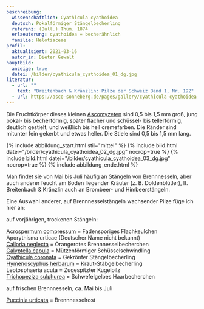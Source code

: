 ```yaml
---
beschreibung:
  wissenschaftlich: Cyathicula cyathoidea
  deutsch: Pokalförmiger Stängelbecherling
  referenz: (Bull.) Thüm. 1874
  erlaeuterung: cyathoidea = becherähnlich
  familie: Helotiaceae
profil:
  aktualisiert: 2021-03-16
  autor_in: Dieter Gewalt
hauptbild:
  anzeige: true
  datei: /bilder/cyathicula_cyathoidea_01_dg.jpg
literatur:
  - url: ""
    text: "Breitenbach & Kränzlin: Pilze der Schweiz Band 1, Nr. 192"
  - url: https://asco-sonneberg.de/pages/gallery/cyathicula-cyathoidea-100724-01xs-col9221.php
---
```

Die Fruchtkörper dieses kleinen [Ascomyzeten](<"Glossar" Ascomyzeten>) sind 0,5 bis 1,5 mm groß, jung pokal- bis becherförmig, später flacher und schüssel- bis tellerförmig, deutlich gestielt, und weißlich bis hell cremefarben. Die Ränder sind mitunter fein gekerbt und etwas heller. Die Stiele sind 0,5 bis 1,5 mm lang.

{% include abbildung_start.html stil="mittel" %}
{% include bild.html datei="/bilder/cyathicula_cyathoidea_02_dg.jpg" nocrop=true %}
{% include bild.html datei="/bilder/cyathicula_cyathoidea_03_dg.jpg" nocrop=true %}
{% include abbildung_ende.html %}

Man findet sie von Mai bis Juli häufig an Stängeln von Brennnesseln, aber auch anderer feucht am Boden liegender Kräuter (z. B. Doldenblütler), lt. Breitenbach & Kränzlin auch an Brombeer- und Himbeerstängeln.

Eine Auswahl anderer, auf Brennnesselstängeln wachsender Pilze füge ich hier an:

auf vorjährigen, trockenen Stängeln:

[Acrospermum compressum](/pilze/acrospermum-fadensporiges-flachkeulchen)  =  Fadensporiges Flachkeulchen\
Aporythisma urticae  (Deutscher Name nicht bekannt)\
[Calloria neglecta](/pilze/calloria-neglecta-orangerotes-brennnesselbecherchen)  =  Orangerotes Brennnesselbecherchen\
[Calyptella capula](/pilze/calyptella-capula-mützenförmiger-schüsselschwindling)  =  Mützenförmiger Schüsselschwindling\
[Cyathicula coronata](/pilze/cyathicula-coronata-gekrönter-stängelbecherling)  =  Gekrönter Stängelbecherling\
[Hymenoscyphus herbarum](/pilze/hymenoscyhus-herbarum-kraut-stängelbecherling)  =  Kraut-Stäbgelbecherling\
Leptosphaeria acuta  = Zugespitzter Kugelpilz\
[Trichopeziza sulphurea](/pilze/trichopeziza-sulphurea-schwefelgelbes-haarbecherchen)  =  Schwefelgelbes Haarbecherchen

auf frischen Brennnesseln, ca. Mai bis Juli

[Puccinia urticata](/pilze/puccinia-urticata-brennnesselrost)  =  Brennnesselrost